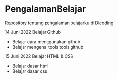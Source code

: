 # PengalamanBelajar
Repository tentang pengalaman belajarku di Dicoding 

14 Juni 2022
Belajar Github
* Belajar cara menggunakan github
* Belajar mengenai tools tools github

15 Juni 2022
Belajar HTML & CSS
* Belajar dasar html
* Belajar dasar css
